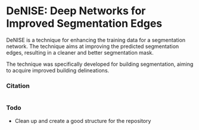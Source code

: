 # DeNISE: Deep Networks for Improved Segmentation Edges

DeNISE is a technique for enhancing the training data for a segmentation network. The technique aims at improving the predicted segmentation edges, resulting in a cleaner and better segmentation mask.

The technique was specifically developed for building segmentation, aiming to acquire improved building delineations.


### Citation

```

```

### Todo

* Clean up and create a good structure for the repository
